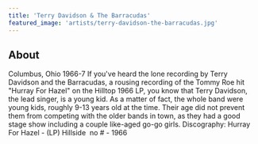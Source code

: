 ```yaml
---
title: 'Terry Davidson & The Barracudas'
featured_image: 'artists/terry-davidson-the-barracudas.jpg'
---
```


## About

Columbus, Ohio 1966-7
If you've heard the lone recording by Terry Davidson and the Barracudas, a rousing recording of the Tommy Roe hit "Hurray For Hazel" on the Hilltop 1966 LP, you know that Terry Davidson, the lead singer, is a young kid. As a matter of fact, the whole band were young kids, roughly 9-13 years old at the time. Their age did not prevent them from competing with the older bands in town, as they had a good stage show including a couple like-aged go-go girls.
Discography: 
Hurray For Hazel - (LP) Hillside  no # - 1966
